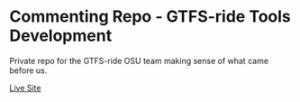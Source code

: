 # Commenting Repo - GTFS-ride Tools Development
Private repo for the GTFS-ride OSU team making sense of what came before us.

[Live Site](http://gtfs-ride.org/)
